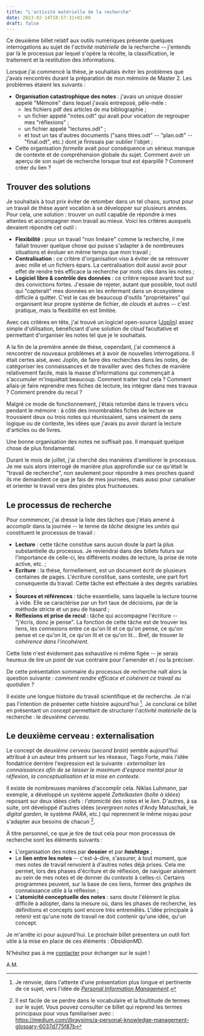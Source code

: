 ```yaml
---
title: "L'activité matérielle de la recherche"
date: 2023-02-14T18:57:31+01:00
draft: false
---
```


Ce deuxième billet relatif aux outils numériques présente quelques interrogations au sujet de l'*activité matérielle* de la recherche -- j'entends par là le processus par lequel s'opère la récolte, la classification, le traitement et la restitution des informations.

Lorsque j'ai commencé la thèse, je souhaitais éviter les problèmes que j'avais rencontrés durant la préparation de mon mémoire de Master 2. Les problèmes étaient les suivants :
- **Organisation catastrophique des notes** : j'avais un unique dossier appelé "Mémoire" dans lequel j'avais entreposé, pêle-mêle :
	- les fichiers pdf des articles de ma bibliographie ;
	- un fichier appelé "notes.odt" qui avait pour vocation de regrouper mes "réflexions" ;
	- un fichier appelé "lectures.odt" ;
	- et tout un tas d'autres documents ("sans titres.odt" -- "plan.odt" -- "final.odt", etc.) dont je finissais par oublier l'objet ; 
- Cette organisation *formelle* avait pour conséquence un sérieux manque de contexte et de compréhension globale du sujet. Comment avoir un aperçu de son sujet de recherche lorsque tout est éparpillé ? Comment créer du lien ? 

## Trouver des solutions

Je souhaitais à tout prix éviter de retomber dans un tel chaos, surtout pour un travail de thèse ayant vocation à se développer sur plusieurs années. Pour cela, une solution : trouver un outil capable de répondre à mes attentes et accompagner mon travail au mieux. Voici les critères auxquels devaient répondre cet outil :
- **Flexibilité** : pour un travail "non linéaire" comme la recherche, il me fallait trouver quelque chose qui puisse s'adapter à de nombreuses situations et évoluer en même temps que mon travail ;
- **Centralisation** : ce critère d'organisation vise à éviter de se retrouver avec mille et un fichiers épars. La centralisation doit aussi avoir pour effet de rendre très efficace la recherche par mots clés dans les notes ; 
- **Logiciel libre & contrôle des données** : ce critère repose avant tout sur des convictions fortes. J'essaie de rejeter, autant que possible, tout outil qui "capterait" mes données en les enfermant dans un écosystème difficile à quitter. C'est le cas de beaucoup d'outils "propriétaires" qui organisent leur propre système de fichier, de *clouds* et autres -- c'est pratique, mais la flexibilité en est limitée.

Avec ces critères en tête, j'ai trouvé un logiciel open-source ([Joplin](https://joplinapp.org/)) assez simple d'utilisation, bénéficiant d'une solution de *cloud* facultative et permettant d'organiser les notes tel que je le souhaitais.

A la fin de la première année de thèse, cependant, j'ai commencé à rencontrer de nouveaux problèmes et à avoir de nouvelles interrogations. Il était certes aisé, avec Joplin, de faire des recherches dans les notes, de catégoriser les connaissances et de travailler avec des fiches de manière relativement facile, mais la masse d'informations qui commençait à s'accumuler m'inquiétait beaucoup. Comment traiter tout cela ? Comment allais-je faire reprendre mes fiches de lecture, les intégrer dans mes travaux ? Comment prendre du recul ? 

Malgré ce mode de fonctionnement, j'étais retombé dans le travers vécu pendant le mémoire : à côté des innombrables fiches de lecture se trouvaient deux ou trois notes qui réunissaient, sans vraiment de sens logique ou de contexte, les idées que j'avais pu avoir durant la lecture d'articles ou de livres. 

Une bonne organisation des notes ne suffisait pas. Il manquait quelque chose de plus fondamental.

Durant le mois de juillet, j'ai cherché des manières d'améliorer le processus. Je me suis alors interrogé de manière plus approfondie sur ce qu'était le "travail de recherche", non seulement pour répondre à mes proches quand ils me demandent ce que je fais de mes journées, mais aussi pour canaliser et orienter le travail vers des pistes plus fructueuses.

## Le processus de recherche

Pour commencer, j'ai dressé la liste des tâches que j'étais amené à accomplir dans la journée -- le terme de *tâche* désigne les *unités* qui constituent le processus de travail :

- **Lecture** : cette tâche constitue sans aucun doute la part la plus substantielle du processus. Je reviendrai dans des billets futurs sur l'importance de celle-ci, les différents modes de lecture, la prise de note active, etc. ;
- **Ecriture** : la thèse, formellement, est un document écrit de plusieurs centaines de pages. L'écriture constitue, sans conteste, une part fort conséquente du travail. Cette tâche est effectuée à des degrés variables ;
- **Sources et références** : tâche essentielle, sans laquelle la lecture tourne à vide. Elle se caractérise par un fort taux de décisions, par de la méthode stricte et un peu de hasard ;
- **Réflexions et prise de recul** : tâche qui accompagne l'écriture -- "j'écris, donc je pense". La fonction de cette tâche est de trouver les liens, les connexions entre ce qu'on lit et ce qu'on pense, ce qu'on pense et ce qu'on lit, ce qu'on lit et ce qu'on lit... Bref, de trouver *la cohérence dans l'incohérent*.

Cette liste n'est évidement pas exhaustive ni même figée -- je serais heureux de lire un point de vue contraire pour l'amender et / ou la préciser.  

De cette présentation sommaire du processus de recherche naît alors la question suivante : *comment rendre efficace et cohérent ce travail au quotidien ?*

Il existe une longue histoire du travail scientifique et de recherche. Je n'ai pas l'intention de présenter cette histoire aujourd'hui [^1]. Je conclurai ce billet en présentant un concept permettant de structurer l'*activité matérielle* de la recherche : le *deuxième cerveau*. 

## Le deuxième cerveau : externalisation

Le concept de *deuxième cerveau* (*second brain*) semble aujourd'hui attribué à un auteur très présent sur les réseaux, Tiago Forte, mais l'idée fondatrice derrière l'expression est la suivante : *externaliser les connaissances afin de se laisser le maximum d'espace mental pour la réflexion, la conceptualisation et la mise en contexte*.

Il existe de nombreuses manières d'accomplir cela. Niklas Luhmann, par exemple, a développé un système appelé *Zettelkasten* (*boîte à idées*) reposant sur deux idées clefs : *l'atomicité* des notes et le *lien*. D'autres, à sa suite, ont développé d'autres idées (*evergreen notes* d'Andy Matuschak, le *digital garden*, le système *PARA*, etc.) qui reprennent le même noyau pour s'adapter aux besoins de chacun [^2].

À titre personnel, ce que je tire de tout cela pour mon processus de recherche sont les éléments suivants :
- L'organisation des notes par **dossier** et par ***hashtags*** ;
- Le **lien entre les notes** -- c'est-à-dire, s'assurer, à tout moment, que mes notes de travail renvoient à d'autres notes déjà prises. Cela me permet, lors des phases d'écriture et de réflexion, de naviguer aisément au sein de mes notes et de donner du *contexte* à celles-ci. Certains programmes peuvent, sur la base de ces liens, former des *graphes* de connaissance utile à la réflexion ;
- L'**atomicité conceptuelle des notes** : sans doute l'élément le plus difficile à adopter, dans la mesure où, dans les phases de recherche, les définitions et concepts sont encore très entremêlés. L'idée principale à retenir est qu'une note de travail ne doit contenir qu'une idée, qu'un concept.

Je m'arrête ici pour aujourd'hui. Le prochain billet présentera un outil fort utile à la mise en place de ces éléments : *ObsidianMD*. 

N'hésitez pas à me [contacter](mailto:alexandre.mimms@u-paris2.fr) pour échanger sur le sujet ! 

A.M.

[^1]: Je renvoie, dans l'attente d'une présentation plus longue et pertinente de ce sujet, vers l'idée de *[Personal Information Management](https://en.wikipedia.org/wiki/Personal_information_management)*. 
[^2]: Il est facile de se perdre dans le vocabulaire et la foultitude de termes sur le sujet. Vous pouvez consulter ce billet qui reprend les termes principaux pour vous familiariser avec : https://medium.com/@raysims/a-personal-knowledge-management-glossary-6037d775f87b
